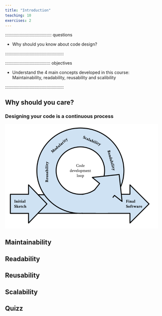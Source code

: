 ```yaml
---
title: "Introduction"
teaching: 10
exercises: 2
---
```


:::::::::::::::::::::::::::::::::::::: questions 

- Why should you know about code design?

::::::::::::::::::::::::::::::::::::::::::::::::

::::::::::::::::::::::::::::::::::::: objectives

- Understand the 4 main concepts developed in this course: Maintainability, readability, reusability and scalibility

::::::::::::::::::::::::::::::::::::::::::::::::

## Why should you care?


### Designing your code is a continuous process

![Designing loop](fig/DesignLoop.png)


## Maintainability


## Readability


## Reusability


## Scalability


## Quizz

[r-markdown]: https://rmarkdown.rstudio.com/
